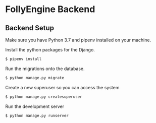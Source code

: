# FollyEngine Backend

## Backend Setup

Make sure you have Python 3.7 and pipenv installed on your machine.

Install the python packages for the Django.

```sh
$ pipenv install
```

Run the migrations onto the database.

```sh
$ python manage.py migrate
```

Create a new superuser so you can access the system

```sh
$ python manage.py createsuperuser
```

Run the development server

```sh
$ python manage.py runserver
```
